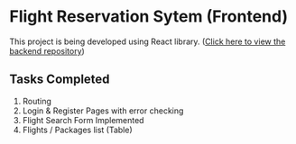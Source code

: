 # Flight Reservation Sytem (Frontend)

This project is being developed using React library.
([Click here to view the backend repository](https://github.com/CachingNik/CP2-FRS-Backend))

## Tasks Completed

1. Routing
2. Login & Register Pages with error checking
3. Flight Search Form Implemented
4. Flights / Packages list (Table)
